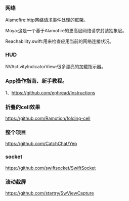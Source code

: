 ### 网络

Alamofire:http网络请求事件处理的框架。

Moya:这是一个基于Alamofire的更高层网络请求封装抽象层。

Reachability.swift:用来检查应用当前的网络连接状况。

### HUD

NVActivityIndicatorView:很多漂亮的加载指示器。

### App操作指南、新手教程。
1、https://github.com/ephread/Instructions

### 折叠的cell效果
https://github.com/Ramotion/folding-cell

### 整个项目
https://github.com/CatchChat/Yep

### socket
https://github.com/swiftsocket/SwiftSocket

### 滚动截屏
https://github.com/startry/SwViewCapture
